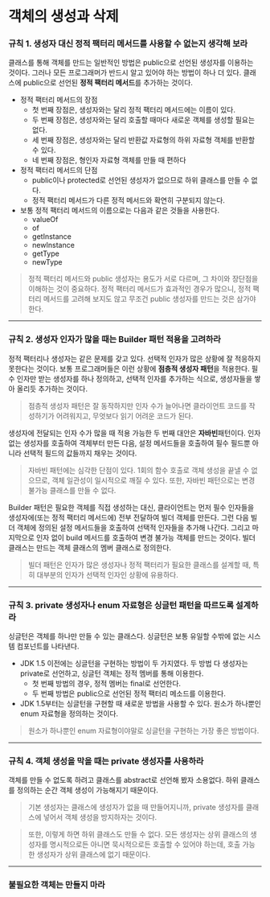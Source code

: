 # 객체의 생성과 삭제
### 규칙 1. 생성자 대신 정적 팩터리 메서드를 사용할 수 없는지 생각해 보라
클래스를 통해 객체를 만드는 일반적인 방법은 public으로 선언된 생성자를 이용하는 것이다. 그러나 모든 프로그래머가 반드시 알고 있어야 하는 방법이 하나 
더 있다. 클래스에 public으로 선언된 **정적 팩터리 메서드**를 추가하는 것이다.
* 정적 팩터리 메서드의 장점
  * 첫 번째 장점은, 생성자와는 달리 정적 팩터리 메서드에는 이름이 있다.
  * 두 번째 장점은, 생성자와는 달리 호출할 때마다 새로운 객체를 생성할 필요는 없다.
  * 세 번째 장점은, 생성자와는 달리 반환값 자료형의 하위 자료형 객체를 반환할 수 있다.
  * 네 번째 장점은, 형인자 자료형 객체를 만들 때 편하다
* 정적 팩터리 메서드의 단점
  * public이나 protected로 선언된 생성자가 없으므로 하위 클래스를 만들 수 없다.
  * 정적 팩터리 메서드가 다른 정적 메서드와 확연히 구분되지 않는다.
* 보통 정적 팩터리 메서드의 이름으로는 다음과 같은 것들을 사용한다.
  * valueOf
  * of
  * getInstance
  * newInstance
  * getType
  * newType
> 정적 팩터리 메서드와 public 생성자는 용도가 서로 다르며, 그 차이와 장단점을 이해하는 것이 중요하다. 정적 팩터리 메서드가 효과적인 경우가 많으니, 
정적 팩터리 메서드를 고려해 보지도 않고 무조건 public 생성자를 만드는 것은 삼가야 한다.
<hr/>

### 규칙 2. 생성자 인자가 많을 때는 Builder 패턴 적용을 고려하라
정적 팩터리나 생성자는 같은 문제를 갖고 있다. 선택적 인자가 많은 상황에 잘 적응하지 못한다는 것이다. 보통 프로그래머들은 이런 상황에 **점층적 생성자 패턴**을 
적용한다. 필수 인자만 받는 생성자를 하나 정의하고, 선택적 인자를 추가하는 식으로, 생성자들을 쌓아 올리듯 추가하는 것이다.
> 점층적 생성자 패턴은 잘 동작하지만 인자 수가 늘어나면 클라이언트 코드를 작성하기가 어려워지고, 무엇보다 읽기 어려운 코드가 된다.

생성자에 전달되는 인자 수가 많을 때 적용 가능한 두 번째 대안은 **자바빈**패턴이다. 인자 없는 생성자를 호출하여 객체부터 만든 다음, 설정 메서드들을 호출하여 필수 
필드뿐 아니라 선택적 필드의 값들까지 채우는 것이다.
> 자바빈 패턴에는 심각한 단점이 있다. 1회의 함수 호출로 객체 생성을 끝낼 수 없으므로, 객체 일관성이 일시적으로 깨질 수 있다. 또한, 자바빈 패턴으로는 변경 불가능 클래스를 만들 수 없다.

Builder 패턴은 필요한 객체를 직접 생성하는 대신, 클라이언트는 먼저 필수 인자들을 생성자에(또는 정적 팩터리 메서드에) 전부 전달하여 빌더 객체를 만든다. 그런 
다음 빌더 객체에 정의된 설정 메서드들을 호출하여 선택적 인자들을 추가해 나간다. 그리고 마지막으로 인자 없이 build 메서드를 호출하여 변경 불가능 객체를 만드는 것이다.
 빌더 클래스는 만드는 객체 클래스의 멤버 클래스로 정의한다.
> 빌더 패턴은 인자가 많은 생성자나 정적 팩터리가 필요한 클래스를 설계할 때, 특히 대부분의 인자가 선택적 인자인 상황에 유용하다.
<hr/>

### 규칙 3. private 생성자나 enum 자료형은 싱글턴 패턴을 따르도록 설계하라
싱글턴은 객체를 하나만 만들 수 있는 클래스다. 싱글턴은 보통 유일할 수밖에 없는 시스템 컴포넌트를 나타낸다. 
* JDK 1.5 이전에는 싱글턴을 구현하는 방법이 두 가지였다. 두 방법 다 생성자는 private로 선언하고, 싱글턴 객체는 정적 멤버를 통해 이용한다.
  * 첫 번째 방법의 경우, 정적 멤버는 final로 선언한다.
  * 두 번째 방법은 public으로 선언된 정적 팩터리 메소드를 이용한다.
* JDK 1.5부터는 싱글턴을 구현할 때 새로운 방법을 사용할 수 있다. 원소가 하나뿐인 enum 자료형을 정의하는 것이다.
> 원소가 하나뿐인 enum 자료형이야말로 싱글턴을 구현하는 가장 좋은 방법이다.
<hr/>

### 규칙 4. 객체 생성을 막을 때는 private 생성자를 사용하라
객체를 만들 수 없도록 하려고 클래스를 abstract로 선언해 봤자 소용없다. 하위 클래스를 정의하는 순간 객체 생성이 가능해지기 때문이다.
> 기본 생성자는 클래스에 생성자가 없을 때 만들어지니까, private 생성자를 클래스에 넣어서 객체 생성을 방지하자는 것이다.

> 또한, 이렇게 하면 하위 클래스도 만들 수 없다. 모든 생성자는 상위 클래스의 생성자를 명시적으로든 아니면 묵시적으로든 호출할 수 있어야 하는데, 호출 가능한 생성자가 상위 클래스에 없기 때문이다.
<hr/>

### 불필요한 객체는 만들지 마라
